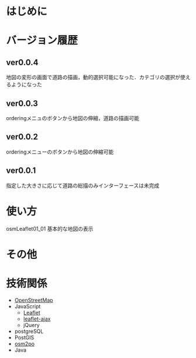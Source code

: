 # はじめに


# バージョン履歴
## ver0.0.4
地図の変形の画面で道路の描画，動的選択可能になった．カテゴリの選択が使えるようになった
## ver0.0.3
orderingメニュのボタンから地図の伸縮，道路の描画可能
## ver0.0.2
orderingメニューのボタンから地図の伸縮可能
## ver0.0.1
指定した大きさに応じて道路の総描のみインターフェースは未完成

# 使い方
osmLeaflet01_01
基本的な地図の表示

# その他

# 技術関係
* [OpenStreetMap](http://www.openstreetmap.org/#map=13/34.9640/135.7850)
* JavaScript
    * [Leaflet](http://leafletjs.com/)
    * [leaflet-ajax](https://github.com/calvinmetcalf/leaflet-ajax)
    * jQuery
* postgreSQL
* PostGIS
* [osm2po](http://osm2po.de/)
* Java